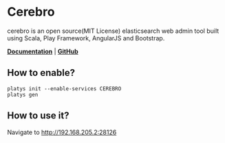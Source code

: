 # Cerebro

cerebro is an open source(MIT License) elasticsearch web admin tool built using Scala, Play Framework, AngularJS and Bootstrap.

**[Documentation](https://github.com/lmenezes/cerebro)** | **[GitHub](https://github.com/lmenezes/cerebro)**

## How to enable?

```
platys init --enable-services CEREBRO
platys gen
```

## How to use it?

Navigate to <http://192.168.205.2:28126>